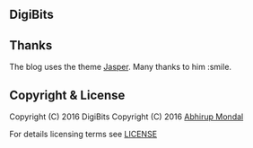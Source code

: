 ## DigiBits

## Thanks 

The blog uses the theme [Jasper](https://www.github.com/users/biomadeira/jasper). Many thanks to him :smile.


## Copyright & License

Copyright (C) 2016 DigiBits
Copyright (C) 2016 [Abhirup Mondal](https://www.github.com/users/abhirup-mondal)

For details licensing terms see [LICENSE](https://www.github.com/digibits/digibits.github.io/LICENSE.txt)
